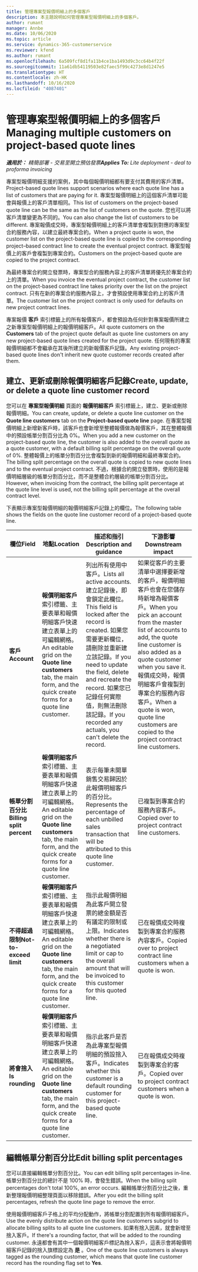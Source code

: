 ```yaml
---
title: 管理專案型報價明細上的多個客戶
description: 本主題說明如何管理專案型報價明細上的多個客戶。
author: rumant
manager: Annbe
ms.date: 10/06/2020
ms.topic: article
ms.service: dynamics-365-customerservice
ms.reviewer: kfend
ms.author: rumant
ms.openlocfilehash: 6a509fcf8d1fa11b4ce1ba1493d9c3cc64b4f22f
ms.sourcegitcommit: 11a61db54119503e82faec5f99c4273e8d1247e5
ms.translationtype: HT
ms.contentlocale: zh-HK
ms.lasthandoff: 10/16/2020
ms.locfileid: "4087401"
---
```

# <a name="managing-multiple-customers-on-project-based-quote-lines"></a><span data-ttu-id="d3676-103">管理專案型報價明細上的多個客戶</span><span class="sxs-lookup"><span data-stu-id="d3676-103">Managing multiple customers on project-based quote lines</span></span>

<span data-ttu-id="d3676-104">_**適用於：** 精簡部署 - 交易至開立預估發票_</span><span class="sxs-lookup"><span data-stu-id="d3676-104">_**Applies To:** Lite deployment - deal to proforma invoicing_</span></span>

<span data-ttu-id="d3676-105">專案型報價明細支援的案例，其中每個報價明細都有要支付其費用的客戶清單。</span><span class="sxs-lookup"><span data-stu-id="d3676-105">Project-based quote lines support scenarios where each quote line has a list of customers that are paying for it.</span></span> <span data-ttu-id="d3676-106">專案型報價明細上的這個客戶清單可能會與報價上的客戶清單相同。</span><span class="sxs-lookup"><span data-stu-id="d3676-106">This list of customers on the project-based quote line can be the same as the list of customers on the quote.</span></span> <span data-ttu-id="d3676-107">您也可以將客戶清單變更為不同的。</span><span class="sxs-lookup"><span data-stu-id="d3676-107">You can also change the list of customers to be different.</span></span> <span data-ttu-id="d3676-108">專案報價成交時，專案型報價明細上的客戶清單會複製到對應的專案型合約服務內容，以建立最終專案合約。</span><span class="sxs-lookup"><span data-stu-id="d3676-108">When a project quote is won, the customer list on the project-based quote line is copied to the corresponding project–based contract line to create the eventual project contract.</span></span> <span data-ttu-id="d3676-109">專案型報價上的客戶會複製到專案合約。</span><span class="sxs-lookup"><span data-stu-id="d3676-109">Customers on the project-based quote are copied to the project contract.</span></span>

<span data-ttu-id="d3676-110">為最終專案合約開立發票時，專案型合約服務內容上的客戶清單將優先於專案合約上的清單。</span><span class="sxs-lookup"><span data-stu-id="d3676-110">When you invoice the eventual project contract, the customer list on the project-based contract line takes priority over the list on the project contract.</span></span> <span data-ttu-id="d3676-111">只有在新的專案合約服務內容上，才會預設使用專案合約上的客戶清單。</span><span class="sxs-lookup"><span data-stu-id="d3676-111">The customer list on the project contract is only used for defaults on new project contract lines.</span></span>

<span data-ttu-id="d3676-112">專案報價 **客戶** 索引標籤上的所有報價客戶，都會預設為任何針對專案報價所建立之新專案型報價明細上的報價明細客戶。</span><span class="sxs-lookup"><span data-stu-id="d3676-112">All quote customers on the **Customers** tab of the project quote default as quote line customers on any new project-based quote lines created for the project quote.</span></span> <span data-ttu-id="d3676-113">任何現有的專案報價明細都不會繼承在其後所建立的新報價客戶記錄。</span><span class="sxs-lookup"><span data-stu-id="d3676-113">Any existing project-based quote lines don't inherit new quote customer records created after them.</span></span>

## <a name="create-update-or-delete-a-quote-line-customer-record"></a><span data-ttu-id="d3676-114">建立、更新或刪除報價明細客戶記錄</span><span class="sxs-lookup"><span data-stu-id="d3676-114">Create, update, or delete a quote line customer record</span></span>

<span data-ttu-id="d3676-115">您可以在 **專案型報價明細** 頁面的 **報價明細客戶** 索引標籤上，建立、更新或刪除報價明細。</span><span class="sxs-lookup"><span data-stu-id="d3676-115">You can create, update, or delete a quote line customer on the **Quote line customers** tab on the **Project-based quote line** page.</span></span> <span data-ttu-id="d3676-116">在專案型報價明細上新增新客戶時，該客戶也會新增至整體報價做為報價客戶，其在整體報價中的預設帳單分割百分比為 0%。</span><span class="sxs-lookup"><span data-stu-id="d3676-116">When you add a new customer on the project-based quote line, the customer is also added to the overall quote as a quote customer, with a default billing split percentage on the overall quote of 0%.</span></span> <span data-ttu-id="d3676-117">整體報價上的帳單分割百分比會複製到新的報價明細和最終專案合約。</span><span class="sxs-lookup"><span data-stu-id="d3676-117">The billing split percentage on the overall quote is copied to new quote lines and to the eventual project contract.</span></span> <span data-ttu-id="d3676-118">不過，根據合約開立發票時，使用的是報價明細層級的帳單分割百分比，而不是整體合約層級的帳單分割百分比。</span><span class="sxs-lookup"><span data-stu-id="d3676-118">However, when invoicing from the contract, the billing split percentage at the quote line level is used, not the billing split percentage at the overall contract level.</span></span> 

<span data-ttu-id="d3676-119">下表顯示專案型報價明細的報價明細客戶記錄上的欄位。</span><span class="sxs-lookup"><span data-stu-id="d3676-119">The following table shows the fields on the quote line customer record of a project-based quote line.</span></span>

| <span data-ttu-id="d3676-120">欄位</span><span class="sxs-lookup"><span data-stu-id="d3676-120">Field</span></span> | <span data-ttu-id="d3676-121">地點</span><span class="sxs-lookup"><span data-stu-id="d3676-121">Location</span></span> | <span data-ttu-id="d3676-122">描述和指引</span><span class="sxs-lookup"><span data-stu-id="d3676-122">Description and guidance</span></span> | <span data-ttu-id="d3676-123">下游影響</span><span class="sxs-lookup"><span data-stu-id="d3676-123">Downstream impact</span></span> |
| --- | --- | --- | --- |
| <span data-ttu-id="d3676-124">**客戶**</span><span class="sxs-lookup"><span data-stu-id="d3676-124">**Account**</span></span> | <span data-ttu-id="d3676-125">**報價明細客戶** 索引標籤、主要表單和報價明細客戶快速建立表單上的可編輯網格。</span><span class="sxs-lookup"><span data-stu-id="d3676-125">An editable grid on the **Quote line customers** tab, the main form, and the quick create forms for a quote line customer.</span></span> | <span data-ttu-id="d3676-126">列出所有使用中客戶。</span><span class="sxs-lookup"><span data-stu-id="d3676-126">Lists all active accounts.</span></span> <span data-ttu-id="d3676-127">建立記錄後，即會鎖定此欄位。</span><span class="sxs-lookup"><span data-stu-id="d3676-127">This field is locked after the record is created.</span></span> <span data-ttu-id="d3676-128">如果您需要更新欄位，請刪除並重新建立該記錄。</span><span class="sxs-lookup"><span data-stu-id="d3676-128">If you need to update the field, delete and recreate the record.</span></span> <span data-ttu-id="d3676-129">如果您已記錄任何實際值，則無法刪除該記錄。</span><span class="sxs-lookup"><span data-stu-id="d3676-129">If you recorded any actuals, you can't delete the record.</span></span> | <span data-ttu-id="d3676-130">如果從客戶的主要清單中選擇要新增的客戶，報價明細客戶也會在您儲存時新增為報價客戶。</span><span class="sxs-lookup"><span data-stu-id="d3676-130">When you pick an account from the master list of accounts to add, the quote line customer is also added as a quote customer when you save it.</span></span> <span data-ttu-id="d3676-131">報價成交時，報價明細客戶會複製到專案合約服務內容客戶。</span><span class="sxs-lookup"><span data-stu-id="d3676-131">When a quote is won, quote line customers are copied to the project contract line customers.</span></span> |
| <span data-ttu-id="d3676-132">**帳單分割百分比**</span><span class="sxs-lookup"><span data-stu-id="d3676-132">**Billing split percent**</span></span> | <span data-ttu-id="d3676-133">**報價明細客戶** 索引標籤、主要表單和報價明細客戶快速建立表單上的可編輯網格。</span><span class="sxs-lookup"><span data-stu-id="d3676-133">An editable grid on the **Quote line customers** tab, the main form, and the quick create forms for a quote line customer.</span></span> | <span data-ttu-id="d3676-134">表示每筆未開單銷售交易歸因於此報價明細客戶的百分比。</span><span class="sxs-lookup"><span data-stu-id="d3676-134">Represents the percentage of each unbilled sales transaction that will be attributed to this quote line customer.</span></span> | <span data-ttu-id="d3676-135">已複製到專案合約服務內容客戶。</span><span class="sxs-lookup"><span data-stu-id="d3676-135">Copied over to project contract line customers.</span></span> |
| <span data-ttu-id="d3676-136">**不得超過限制**</span><span class="sxs-lookup"><span data-stu-id="d3676-136">**Not-to-exceed limit**</span></span> | <span data-ttu-id="d3676-137">**報價明細客戶** 索引標籤、主要表單和報價明細客戶快速建立表單上的可編輯網格。</span><span class="sxs-lookup"><span data-stu-id="d3676-137">An editable grid on the **Quote line customers** tab, the main form, and the quick create forms for a quote line customer.</span></span> | <span data-ttu-id="d3676-138">指示此報價明細為此客戶開立發票的總金額是否有議定的限制或上限。</span><span class="sxs-lookup"><span data-stu-id="d3676-138">Indicates whether there is a negotiated limit or cap to the overall amount that will be invoiced to this customer for this quoted line.</span></span> | <span data-ttu-id="d3676-139">已在報價成交時複製到專案合約服務內容客戶。</span><span class="sxs-lookup"><span data-stu-id="d3676-139">Copied over to project contract line customers when a quote is won.</span></span> |
| <span data-ttu-id="d3676-140">**將會捨入**</span><span class="sxs-lookup"><span data-stu-id="d3676-140">**Is rounding**</span></span> | <span data-ttu-id="d3676-141">**報價明細客戶** 索引標籤、主要表單和報價明細客戶快速建立表單上的可編輯網格。</span><span class="sxs-lookup"><span data-stu-id="d3676-141">An editable grid on the **Quote line customers** tab, the main form, and the quick create forms for a quote line customer.</span></span> | <span data-ttu-id="d3676-142">指示此客戶是否為此專案型報價明細的預設捨入客戶。</span><span class="sxs-lookup"><span data-stu-id="d3676-142">Indicates whether this customer is a default rounding customer for this project-based quote line.</span></span> | <span data-ttu-id="d3676-143">已在報價成交時複製到專案合約客戶。</span><span class="sxs-lookup"><span data-stu-id="d3676-143">Copied over to project contract customers when a quote is won.</span></span> |

## <a name="edit-billing-split-percentages"></a><span data-ttu-id="d3676-144">編輯帳單分割百分比</span><span class="sxs-lookup"><span data-stu-id="d3676-144">Edit billing split percentages</span></span>

<span data-ttu-id="d3676-145">您可以直接編輯帳單分割百分比。</span><span class="sxs-lookup"><span data-stu-id="d3676-145">You can edit billing split percentages in-line.</span></span> <span data-ttu-id="d3676-146">帳單分割百分比的總計不是 100% 時，會發生錯誤。</span><span class="sxs-lookup"><span data-stu-id="d3676-146">When the billing split percentages don't total 100%, an error occurs.</span></span> <span data-ttu-id="d3676-147">編輯帳單分割百分比之後，重新整理報價明細整理頁面以移除錯誤。</span><span class="sxs-lookup"><span data-stu-id="d3676-147">After you edit the billing split percentages, refresh the quote line page to remove the error.</span></span>

<span data-ttu-id="d3676-148">使用報價明細客戶子格上的平均分配動作，將帳單分割配置到所有報價明細客戶。</span><span class="sxs-lookup"><span data-stu-id="d3676-148">Use the evenly distribute action on the quote line customers subgrid to allocate billing splits to all quote line customers.</span></span> <span data-ttu-id="d3676-149">如果有捨入因素，就會新增至捨入客戶。</span><span class="sxs-lookup"><span data-stu-id="d3676-149">If there's a rounding factor, that will be added to the rounding customer.</span></span> <span data-ttu-id="d3676-150">永遠都會有其中一個報價明細客戶標記為捨入客戶，這表示會將報價明細客戶記錄的捨入旗標設定為 **是** 。</span><span class="sxs-lookup"><span data-stu-id="d3676-150">One of the quote line customers is always tagged as the rounding customer, which means that quote line customer record has the rounding flag set to **Yes**.</span></span> 
